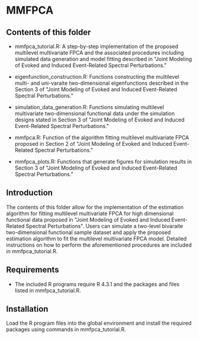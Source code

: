 # MMFPCA

## Contents of this folder

- mmfpca_tutorial.R: A step-by-step implementation of the proposed multilevel multivariate FPCA and the associated procedures including simulated data generation and model fitting described in "Joint Modeling of Evoked and Induced Event-Related Spectral Perturbations."
  
- eigenfunction_construction.R: Functions constructing the multilevel multi- and uni-varaite two-dimensional eigenfunctions described in the Section 3 of "Joint Modeling of Evoked and Induced Event-Related Spectral Perturbations."
  
- simulation_data_generation.R: Functions simulating multilevel multivariate two-dimensional functional data under the simulation designs stated in Section 3 of "Joint Modeling of Evoked and Induced Event-Related Spectral Perturbations."
  
- mmfpca.R: Function of the algorithm fitting multilevel multivariate FPCA proposed in Section 2 of "Joint Modeling of Evoked and Induced Event-Related Spectral Perturbations."

- mmfpca_plots.R: Functions that generate figures for simulation results in Section 3 of "Joint Modeling of Evoked and Induced Event-Related Spectral Perturbations." 

## Introduction

The contents of this folder allow for the implementation of the estimation algorithm for fitting multilevel multivariate FPCA for high dimensional functional data proposed in "Joint Modeling of Evoked and Induced Event-Related Spectral Perturbations". Users can simulate a two-level bivaraite two-dimensional functional sample dataset and apply the proposed estimation algorithm to fit the multilevel multivariate FPCA model. Detailed instructions on how to perform the aforementioned procedures are included in mmfpca_tutorial.R.

## Requirements

- The included R programs require R 4.3.1 and the packages and files listed in mmfpca_tutorial.R.

## Installation

Load the R program files into the global environment and install the required packages using commands in mmfpca_tutorial.R.
